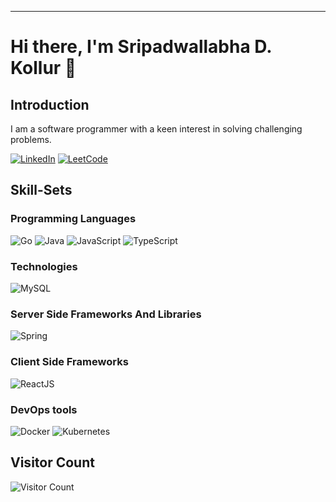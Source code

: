 ---
# Hi there, I'm Sripadwallabha D. Kollur 👋
## Introduction
<p>
I am a software programmer with a keen interest in solving challenging problems. 
</p>
<p>
    <a href="https://www.linkedin.com/in/sripadkollur/"><img src="https://img.shields.io/badge/-LinkedIn-black?style=for-the-badge&logo=linkedin&logoColor=0077B5&color=black" alt="LinkedIn"></a>
    <a href="https://leetcode.com/sripadkollur/"><img src="https://img.shields.io/badge/-Leetcode-black?style=for-the-badge&logo=leetcode&logoColor=F89F1B" alt="LeetCode"></a>
</p>

## Skill-Sets
### Programming Languages
<p>
	<span>
    <img src="https://img.shields.io/badge/-Go-white?logo=go&logoColor=00ADD8&color=black&style=for-the-badge" alt="Go">
    <img src="https://img.shields.io/badge/-Java-white?logo=java&logoColor=007396&color=black&style=for-the-badge" alt="Java">
    <img src="https://img.shields.io/badge/-JavaScript-white?logo=javascript&logoColor=F7DF1E&color=black&style=for-the-badge" alt="JavaScript">
    <img src="https://img.shields.io/badge/-TypeScript-white?logo=typescript&logoColor=007ACC&color=black&style=for-the-badge" alt="TypeScript">
  </span>
</p>

### Technologies
<p>
    <span>
    <img src="https://img.shields.io/badge/-MySQL-white?logo=mysql&logoColor=4479A1&color=black&style=for-the-badge" alt="MySQL">
  </span>
</p>

### Server Side Frameworks And Libraries
<p>
    <span>
    <img src="https://img.shields.io/badge/-Spring-white?logo=spring&logoColor=6DB33F&color=black&style=for-the-badge" alt="Spring">
  </span>
</p>

### Client Side Frameworks
<p>
	<span>
    <img src="https://img.shields.io/badge/-ReactJS-white?logo=react&logoColor=61DAFB&color=black&style=for-the-badge" alt="ReactJS">
  </span>
</p>

### DevOps tools
<p>
	<span>
    <img src="https://img.shields.io/badge/-Docker-white?logo=docker&logoColor=496ED&color=black&style=for-the-badge" alt="Docker">
    <img src="https://img.shields.io/badge/-Kubernetes-white?logo=kubernetes&logoColor=326CE5&color=black&style=for-the-badge" alt="Kubernetes">
  </span>
</p>

## Visitor Count
![Visitor Count](https://profile-counter.glitch.me/sripadkollur/count.svg)

<!--
**sripadkollur/sripadkollur** is a ✨ _special_ ✨ repository because its `README.md` (this file) appears on your GitHub profile.

Here are some ideas to get you started:

- 🔭 I’m currently working on ...
- 🌱 I’m currently learning ...
- 👯 I’m looking to collaborate on ...
- 🤔 I’m looking for help with ...
- 💬 Ask me about ...
- 📫 How to reach me: ...
- 😄 Pronouns: ...
- ⚡ Fun fact: ...
-->
